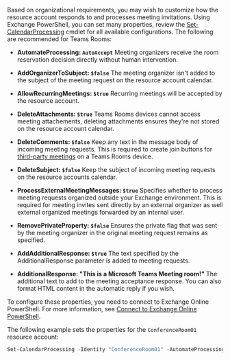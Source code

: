 
Based on organizational requirements, you may wish to customize how the resource account responds to and processes meeting invitations. Using Exchange PowerShell, you can set many properties, review the [Set-CalendarProcessing](/powershell/module/exchange/mailboxes/set-calendarprocessing) cmdlet for all available configurations. The following are recommended for Teams Rooms:

- **AutomateProcessing: `AutoAccept`** Meeting organizers receive the room reservation decision directly without human intervention.

- **AddOrganizerToSubject: `$false`** The meeting organizer isn't added to the subject of the meeting request on the resource account calendar.

- **AllowRecurringMeetings: `$true`** Recurring meetings will be accepted by the resource account.

- **DeleteAttachments: `$true`** Teams Rooms devices cannot access meeting attachements, deleting attachments ensures they're not stored on the resource account calendar.

- **DeleteComments: `$false`** Keep any text in the message body of incoming meeting requests. This is required to create join buttons for [third-party meetings](/microsoftteams/rooms/third-party-join) on a Teams Rooms device.

- **DeleteSubject: `$false`** Keep the subject of incoming meeting requests on the resource accounts calendar.

- **ProcessExternalMeetingMessages: `$true`** Specifies whether to process meeting requests organized outside your Exchange environment. This is required for meeting invites sent directly by an external organizer as well external organized meetings forwarded by an internal user.

- **RemovePrivateProperty: `$false`** Ensures the private flag that was sent by the meeting organizer in the original meeting request remains as specified.

- **AddAdditionalResponse: `$true`** The text specified by the AdditionalResponse parameter is added to meeting requests.

- **AdditionalResponse: "This is a Microsoft Teams Meeting room!"** The additional text to add to the meeting acceptance response. You can also format HTML content in the automatic reply if you wish.

To configure these properties, you need to connect to Exchange Online PowerShell. For more information, see [Connect to Exchange Online PowerShell](/powershell/exchange/connect-to-exchange-online-powershell?view=exchange-ps&preserve-view=true).

The following example sets the properties for the `ConferenceRoom01` resource account:

``` PowerShell
Set-CalendarProcessing -Identity "ConferenceRoom01" -AutomateProcessing AutoAccept -AddOrganizerToSubject $false -AllowRecurringMeetings $true -DeleteAttachments $true -DeleteComments $false -DeleteSubject $false -ProcessExternalMeetingMessages $true -RemovePrivateProperty $false -AddAdditionalResponse $true -AdditionalResponse "This is a Microsoft Teams Meeting room!"
```

